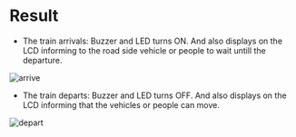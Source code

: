 # Result

- The train arrivals: Buzzer and LED turns ON. And also displays on the LCD informing to the road side vehicle or people to wait untill the departure.

![arrive](https://user-images.githubusercontent.com/98875082/156998183-226c4051-ce2b-4f39-a4d5-01803269ec0a.PNG)






- The train departs: Buzzer and LED turns OFF. And also displays on the LCD informing that the vehicles or people can move.

![depart](https://user-images.githubusercontent.com/98875082/156998190-02b1db10-1ebf-4f8e-88a2-c820151aeff6.PNG)
